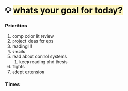 # 💡 <mark style="background: #FFF3A3A6;">whats your goal for today?</mark>

### Priorities
1. comp color lit review
2. project ideas for eps
3. reading !!! 
4. emails
6. read about control systems
	1. keep reading phd thesis
7. flights
8. adept extension
### Times

